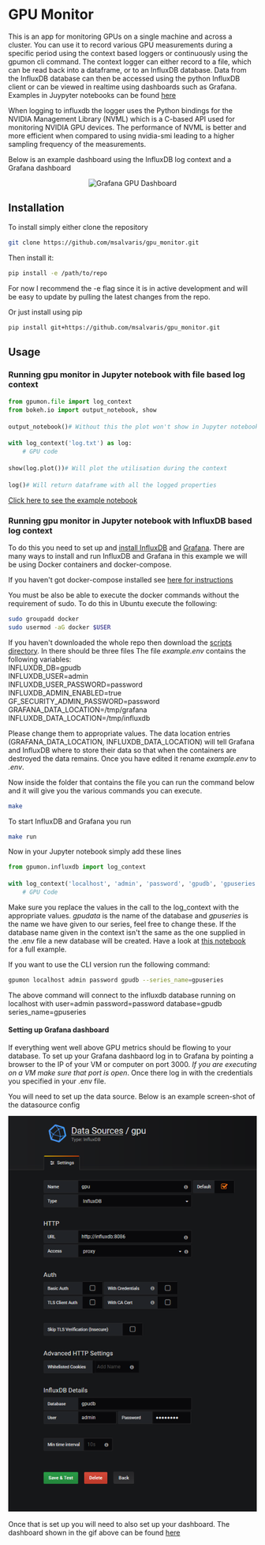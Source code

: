 # GPU Monitor
This is an app for monitoring GPUs on a single machine and across a cluster. You can use it to record various GPU measurements during a specific period using the context based loggers or continuously using the gpumon cli command. The context logger can either record to a file, which can be read back into a dataframe, or to an InfluxDB database. Data from the InfluxDB database can then be accessed using the python InfluxDB client or can be viewed in realtime using dashboards such as Grafana. Examples in Juypyter notebooks can be found [here](examples/notebooks)

When logging to influxdb the logger uses the Python bindings for the NVIDIA Management Library (NVML) which is a C-based API used for monitoring NVIDIA GPU devices. The performance of NVML is better and more efficient when compared to using nvidia-smi leading to a higher sampling frequency of the measurements.

Below is an example dashboard using the InfluxDB log context and a Grafana dashboard

<p align="center">
  <img src="static/gpu_dashboard.gif" alt="Grafana GPU Dashboard"/>
</p>


## Installation

To install simply either clone the repository

```bash
git clone https://github.com/msalvaris/gpu_monitor.git
```

Then install it:
```bash
pip install -e /path/to/repo
```
For now I recommend the -e flag since it is in active development and
will be easy to update by pulling the latest changes from the repo.


Or just install using pip

```bash
pip install git+https://github.com/msalvaris/gpu_monitor.git
```

## Usage
### Running gpu monitor in Jupyter notebook with file based log context
```python
from gpumon.file import log_context
from bokeh.io import output_notebook, show

output_notebook()# Without this the plot won't show in Jupyter notebook

with log_context('log.txt') as log:
    # GPU code
    
show(log.plot())# Will plot the utilisation during the context

log()# Will return dataframe with all the logged properties
```
[Click here to see the example notebook](examples/notebooks/InfluxDBLoggerExample.ipynb)

### Running gpu monitor in Jupyter notebook with InfluxDB based log context
To do this you need to set up and [install InfluxDB](https://docs.influxdata.com/influxdb/v1.5/introduction/installation/) and [Grafana](http://docs.grafana.org/installation/).
There are many ways to install and run InfluxDB and Grafana in this example we will be using Docker containers and docker-compose.

If you haven't got docker-compose installed see [here for instructions](https://docs.docker.com/compose/install/)

You must be also be able to execute the docker commands without the requirement of sudo. To do this in Ubuntu execute the following:
```bash
sudo groupadd docker
sudo usermod -aG docker $USER
```

If you haven't downloaded the whole repo then download the [scripts directory](scripts). In there should be three files
The file *example.env* contains the following variables:  
INFLUXDB_DB=gpudb  
INFLUXDB_USER=admin  
INFLUXDB_USER_PASSWORD=password  
INFLUXDB_ADMIN_ENABLED=true  
GF_SECURITY_ADMIN_PASSWORD=password   
GRAFANA_DATA_LOCATION=/tmp/grafana  
INFLUXDB_DATA_LOCATION=/tmp/influxdb  

Please change them to appropriate values. The data location entries (GRAFANA_DATA_LOCATION, INFLUXDB_DATA_LOCATION) will tell Grafana and InfluxDB where to store their data so that when the containers are destroyed the data remains.
Once you have edited it rename *example.env* to *.env*.

Now inside the folder that contains the file you can run the command below and it will give you the various commands you can execute.
```bash
make
```

To start InfluxDB and Grafana you run
```bash
make run
```

Now in your Jupyter notebook simply add these lines
```python
from gpumon.influxdb import log_context

with log_context('localhost', 'admin', 'password', 'gpudb', 'gpuseries'):
	# GPU Code

```
Make sure you replace the values in the call to the log_context with the appropriate values.
*gpudata* is the name of the database and *gpuseries* is the name we have given to our series, feel free to change these.
If the database name given in the context isn't the same as the one supplied in the .env file a new database will be created.
Have a look at [this notebook](examples/notebooks/InfluxDBLoggerExample.ipynb) for a full example.


If you want to use the CLI version run the following command:
```bash
gpumon localhost admin password gpudb --series_name=gpuseries
```

The above command will connect to the influxdb database running on localhost with
user=admin
password=password
database=gpudb
series_name=gpuseries

#### Setting up Grafana dashboard
If everything went well above GPU metrics should be flowing to your database.
To set up your Grafana dashbaord log in to Grafana by pointing a browser to the IP of your VM or computer on port 3000. *If you are executing on a VM make sure that port is open*.
Once there log in with the credentials you specified in your .env file.

You will need to set up the data source. Below is an example screen-shot of the datasource config

<p align="center">
  <img src="static/influxdb_config.png" alt="Datasource config"/>
</p>

Once that is set up you will need to also set up your dashboard. The dashboard shown in the gif above can be found [here](scripts/dashboards/GPUDashboard.json)